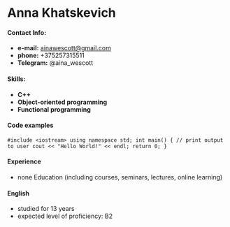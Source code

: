 ﻿# Anna Khatskevich
#### Contact Info:
* __e-mail:__ ainawescott@gmail.com
* __phone:__ +375257315511
* __Telegram:__ @aina_wescott

#### Skills:
* __C++__
* __Object-oriented programming__
* __Functional programming__

#### Code examples
`#include <iostream>
using namespace std;
int main()
{
  // print output to user
  cout << "Hello World!" << endl;
  return 0;
}`
#### Experience
* none
Education (including courses, seminars, lectures, online learning)

#### English
* studied for 13 years 
* expected level of proficiency: B2